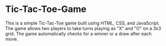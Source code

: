 # Tic-Tac-Toe-Game
This is a simple Tic-Tac-Toe game built using HTML, CSS, and JavaScript. The game allows two players to take turns playing as "X" and "O" on a 3x3 grid. The game automatically checks for a winner or a draw after each move.
